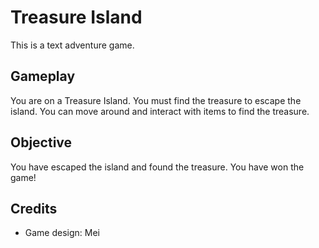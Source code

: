 # Treasure Island

This is a text adventure game.      

## Gameplay

You are on a Treasure Island. You must find the treasure to escape the island. You can move around and interact with items to find the treasure. 

## Objective 

You have escaped the island and found the treasure. You have won the game!  

## Credits

- Game design: Mei

